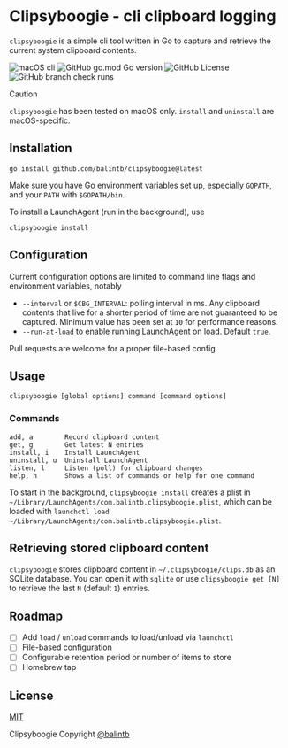 # Clipsyboogie - cli clipboard logging

`clipsyboogie` is a simple cli tool written in Go to capture and retrieve the current system clipboard contents.

![macOS cli](https://img.shields.io/badge/macOS-cli-blue?logo=apple)
![GitHub go.mod Go version](https://img.shields.io/github/go-mod/go-version/balintb/clipsyboogie)
![GitHub License](https://img.shields.io/github/license/balintb/clipsyboogie)
![GitHub branch check runs](https://img.shields.io/github/check-runs/balintb/clipsyboogie/main)

> [!CAUTION]
> `clipsyboogie` has been tested on macOS only. `install` and `uninstall` are macOS-specific.

## Installation

```console
go install github.com/balintb/clipsyboogie@latest
```

Make sure you have Go environment variables set up, especially `GOPATH`, and your `PATH` with `$GOPATH/bin`.

To install a LaunchAgent (run in the background), use

```console
clipsyboogie install
```

## Configuration

Current configuration options are limited to command line flags and environment variables, notably

- `--interval` or `$CBG_INTERVAL`: polling interval in ms. Any clipboard contents that live for a shorter period of time are not guaranteed to be captured. Minimum value has been set at `10` for performance reasons.
- `--run-at-load` to enable running LaunchAgent on load. Default `true`.

Pull requests are welcome for a proper file-based config. 

## Usage

`clipsyboogie [global options] command [command options]`

### Commands

```console
add, a        Record clipboard content
get, g        Get latest N entries
install, i    Install LaunchAgent
uninstall, u  Uninstall LaunchAgent
listen, l     Listen (poll) for clipboard changes
help, h       Shows a list of commands or help for one command
```

To start in the background, `clipsyboogie install` creates a plist in `~/Library/LaunchAgents/com.balintb.clipsyboogie.plist`, which can be loaded with `launchctl load ~/Library/LaunchAgents/com.balintb.clipsyboogie.plist`.

## Retrieving stored clipboard content

`clipsyboogie` stores clipboard content in `~/.clipsyboogie/clips.db` as an SQLite database. You can open it with `sqlite` or use `clipsyboogie get [N]` to retrieve the last `N` (default `1`) entries.

## Roadmap

- [ ] Add `load` / `unload` commands to load/unload via `launchctl`
- [ ] File-based configuration
- [ ] Configurable retention period or number of items to store
- [ ] Homebrew tap

## License

[MIT](LICENSE)

Clipsyboogie Copyright [@balintb](https://balint.click/github)